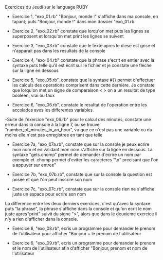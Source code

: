 Exercices du Jeudi sur le language RUBY

- Exercice 1, "exo_01.rb" "Bonjour, monde !" s'affiche dans ma console, en tapant; puts "Bonjour, monde !" dans mon dossier "exo_01.rb
- Exercice 2, "exo_02.rb" constate que lorqu'on met puts les lignes se superposent et lorsqu'on met print les lignes se suivent

- Exercice 3, "exo_03.rb" constate que le texte apres le diese est grise et n'apparait pas dans les resultats de la console

- Exercice 4, "exo_04.rb" constate que la phrase s'ecrit en entier avec la syntaxe puts telle qu'il est ecrit sur le fichier et je constate une fleche sur la ligne en dessous

- Exercice 5, "exo_05.rb", constate que la syntaxe #{} permet d'effectuer les calculs des operations comprisent dans cette dernière. Je constate que lorqu'on met un signe de comparaison < > on a un resultat de type booleen, vrai ou faux

- Exercice 6, "exo_06.rb", constate le resultat de l'operation entre les accolades aves les differentes variables.


-Suite de l'exercice "exo_06.rb" pour le calcul des minutes, constate une erreur dans la console à la ligne 7, ou se trouve "number_of_minutes_in_an_hour", vu que ce n'est pas une variable ou du moins elle n'est pas enregistree en tant que telle

- Exercice 7a, "exo_07a.rb", constate que sur la console je peux ecrire mon nom et en validant mon nom s'affiche sur la ligne en dessous. La syntaxe "gets.chomp" permet de demander d'ecrire un nom par exemple et .chomp permet d'eviter les caracteres "\n" precisant que l'on a appuyer sur entree"

- Exercice 7b, "exo_07b.rb", constate que sur la console la question est posée et que l'on peut inscrire son nom

- Exercice 7c, "exo_07c.rb", constate que sur la console rien ne s'affiche juste un espace pour ecrire son nom 

La difference entre les deux derniers exercices, c'est qu'avec la syntaxe puts "la phrase", la phrase s'affiche dans la console et qu'on ecrit le nom juste apres"print" suivit du signe ">", alors que dans le deuxieme exercice il n'y a rien d'afficher dans la console. 

- Exercice 8, "exo_08.rb", ecris un programme pour demander le prenom de l'utilisateur pour afficher "Bonjour + le prenom de l'utilisateur

- Exercice 9, "exo_09.rb", ecris un programme pour demander le prenom et le nom de l'utilisateur afin d'afficher "Bonjour, prenom et nom de l'utilisateur


